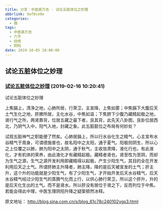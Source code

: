 ```yaml
---
title: 分享：中医裘万吉 - 试论五脏体位之妙理
abbrlink: 9af0ce9e
categories:
  - 摘
tags:
  - 中医裘万吉
  - 六节
  - 经络
  - 阴阳
date: 2019-10-05 10:00:00
---
```


## 试论五脏体位之妙理

### [试论五脏体位之妙理](http://blog.sina.com.cn/s/blog_61c78c240102ygs3.html "跳转至原文")  (2019-02-16 10:20:41)

试论五脏体位之妙理


上焦膈上，清净之地，心肺所居，行荣卫，主宣降，上焦如雾；中焦膈下大腹后天土气生化之地，肝脾所居，主化水谷，中焦如漚；下焦脐下少腹乃藏精起极之地，肾行气之所，两肾靠背，位居五藏之最下者，艮其背，此先天八卦图，艮卦位居西北，乃阴气入中，阳气入地，封藏之象。此五脏脏位之布局有何妙处？

试观五脏神气之职能便了然矣。心肺居膈上，所以行水谷化生之精气，心主宣布水谷精气于周身，可谓德施普也，故名阳中之太阳，通于夏气。阳极则阴生，所以心之上位覆之以肺，肺为阳中之太阴，通于秋气，主收敛肃降，液化行也，有此液化，才有机体的荣养，由此液化才有藏精起极。藏精者肾也，肾至性为至阴，而却为生气之源，生气之源开发利用即藏精得以起极，产生少阳生气，其目的全在开发利用后天之土气。所谓肝肺主升降者，肺主降，降的是后天被宣发的土气；肝主升，这个升的功能就是少阳生气，有了少阳生气，才开始开发后天水谷精气，后天水谷精气经过少阳生气的蒸腾气化而上行，以供心肺行荣卫，所以这个肝升，升的是后天化生出的土气。而不是肾水。所以肝没有居位于肾之下，反而列位于中焦。若能会得此中理，中医生理阴阳升降之疑案顿然冰释。



原文地址：
http://blog.sina.com.cn/s/blog_61c78c240102ygs3.html